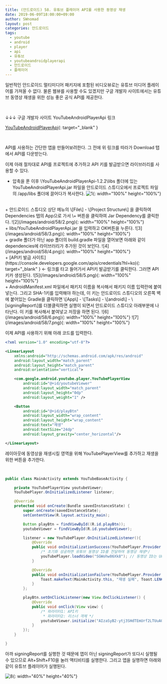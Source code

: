```yaml
---
title: (안드로이드) 58. 유튜브 플레이어 API를 사용한 동영상 재생
date: 2019-06-09T18:00:00+09:00
author: SWnomad
layout: post
categories: 안드로이드
tags:
  - youtube
  - android
  - player
  - api
  - 유튜브
  - youtubeandroidplayerapi
  - 안드로이드
  - 플레이어
---
```


일반적인 안드로이드 멀티미디어 패키지에 포함된 비디오뷰로는 유튜브 미디어 플레이어를 가져올 수 없다. 물론 웹뷰를 사용할 수도 있겠지만 구글 개발자 사이트에서는 유튜브 동영상 재생을 위한 성능 좋은 공식 API를 제공한다.

<br>

↓↓↓ 구글 개발자 사이트 YouTubeAndroidPlayerApi 링크

[YouTubeAndroidPlayerApi](https://developers.google.com/youtube/android/player/){: target="_blank" }

<br>

API를 사용하는 간단한 앱을 만들어보려한다. 그 전에 위 링크를 따라가 Download 탭에서 API를 다운받는다.

이제 아래 절차대로 API를 프로젝트에 추가하고 API 키를 발급받으면 라이브러리를 사용할 수 있다.
<br>

+ 압축을 푼 이후 \YouTubeAndroidPlayerApi-1.2.2\libs 폴더에 있는 YouTubeAndroidPlayerApi.jar 파일을 안드로이드 스튜디오에서 프로젝트 파일의 /app/libs 폴더에 끌어다가 복사한다.
![1](/images/android/58/1.png){: width="100%" height="100%"}

<br>
+ 안드로이드 스튜디오 상단 메뉴의 \[File\] - \[Project Structure\] 을 클릭하여 Dependencies 탭의 App으로 가서 \+ 버튼을 클릭하여 Jar Dependency를 클릭한다.
![2](/images/android/58/2.png){: width="100%" height="100%"}

<br>
+ libs/YouTubeAndroidPlayerApi.jar 을 입력하고 OK버튼을 누른다.
![3](/images/android/58/3.png){: width="100%" height="100%"}

<br>
+ gradle 폴더가 아닌 app 폴더의 build.gradle 파일을 열어보면 아래와 같이 dependencies에 라이브러리가 추가된 것이 보인다.
![4](/images/android/58/4.png){: width="100%" height="100%"}

<br>
+ [API키 발급 사이트](https://console.developers.google.com/apis/credentials?hl=ko){: target="_blank" } ← 링크를 타고 들어가서 API키 발급받기를 클릭한다. 그러면 API 키카 생성된다.
![5](/images/android/58/5.png){: width="100%" height="100%"}

<br>
+ AndroidManifest.xml 파일에서 패키지 이름을 복사해서 패키지 이름 입력란에 붙여넣는다. 그리고 SHA-1키를 입력해야 하는데, 이 키는 안드로이드 스튜디오의 오른쪽 벽에 붙어있는 Gradle을 클릭하면 \[App\] - \[Tasks\] - \[android\] - \[signingReport\]를 더블클릭하면 실행이 되면서 안드로이드 스튜디오 아래부분에 나타난다. 이 키를 복사해서 붙여넣고 저장을 하면 된다.
![6](/images/android/58/6.png){: width="100%" height="100%"}
![7](/images/android/58/7.png){: width="100%" height="100%"}

<br>

이제 API를 사용하기 위해 아래 코드를 입력한다.

~~~ xml
<?xml version="1.0" encoding="utf-8"?>

<LinearLayout
    xmlns:android="http://schemas.android.com/apk/res/android"
    android:layout_width="match_parent"
    android:layout_height="match_parent"
    android:orientation="vertical">

    <com.google.android.youtube.player.YouTubePlayerView
        android:id="@+id/youtubeViewer"
        android:layout_width="match_parent"
        android:layout_height="0dp"
        android:layout_weight="1" />

    <Button
        android:id="@+id/playBtn"
        android:layout_width="wrap_content"
        android:layout_height="wrap_content"
        android:text="재생"
        android:textSize="24dp"
        android:layout_gravity="center_horizontal"/>

</LinearLayout>
~~~
레이아웃에 동영상을 재생시킬 영역을 위해 YouTubePlayerView를 추가하고 재생을 위한 버튼을 추가한다.

<br>

~~~ java	
public class MainActivity extends YouTubeBaseActivity {

    private YouTubePlayerView youtubeViewer;
    YouTubePlayer.OnInitializedListener listener;

    @Override
    protected void onCreate(Bundle savedInstanceState) {
        super.onCreate(savedInstanceState);
        setContentView(R.layout.activity_main);

        Button playBtn = findViewById((R.id.playBtn));
        youtubeViewer = findViewById(R.id.youtubeViewer);

        listener = new YouTubePlayer.OnInitializedListener(){
            @Override
            public void onInitializationSuccess(YouTubePlayer.Provider provider, YouTubePlayer youTubePlayer, boolean b) {
                /* 초기화 성공하면 유튜브 동영상 ID를 전달하여 동영상 재생*/
                youTubePlayer.loadVideo("SGWohw86Xk8"); // 동영상 ID는 URL 상단의 마지막 부분이다.
            }

            @Override
            public void onInitializationFailure(YouTubePlayer.Provider provider, YouTubeInitializationResult youTubeInitializationResult) {
                Toast.makeText(MainActivity.this, "재생 실패", Toast.LENGTH_LONG).show();
            }
        };

        playBtn.setOnClickListener(new View.OnClickListener() {
            @Override
            public void onClick(View view) {
                /* 파라미터1: API키
                 * 파라미터2: 리스너 객체 */
                youtubeViewer.initialize("AIzaSyB2-ytj3SHdTEmUrf2LTUuA0J6gynwCXJs", listener);
            }
        });
    }

}
~~~

아까 signingReport를 실행한 것 때문에 앱이 아닌 signingReport가 또다시 실행될 수 있으므로 Alt\+Shift\+F10을 눌러 액티비티를 실행한다. 그리고 앱을 실행하면 아래와 같이 유튜브 플레이어가 실행된다.

![8](/images/android/58/8.jpg){: width="40%" height="40%"}